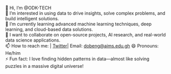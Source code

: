👋 Hi, I’m @ODK-TECH  
👀 I’m interested in using data to drive insights, solve complex problems, and build intelligent solutions.  
🌱 I’m currently learning advanced machine learning techniques, deep learning, and cloud-based data solutions.  
💞️ I want to collaborate on open-source projects, AI research, and real-world data science applications.  
📫 How to reach me: | [Twitter](https://x.com/Nana_Obeng_ODK?t=Se4pXi_No0wg2wMVRbh81A&s=09)| Email: dobeng@aims.edu.gh 
😄 Pronouns: He/him  
⚡ Fun fact: I love finding hidden patterns in data—almost like solving puzzles in a massive digital universe!  

<!---
ODK-TECH/ODK-TECH is a ✨ special ✨ repository because its `README.md` (this file) appears on your GitHub profile.
You can click the Preview link to take a look at your changes.
--->
